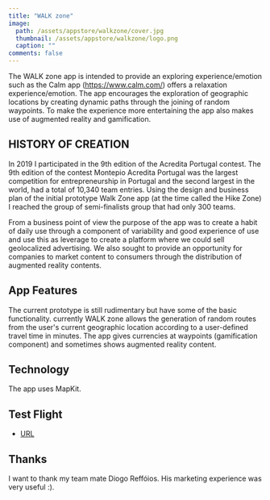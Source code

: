 ```yaml
---
title: "WALK zone"
image:
  path: /assets/appstore/walkzone/cover.jpg
  thumbnail: /assets/appstore/walkzone/logo.png
  caption: ""
comments: false
---
```


The WALK zone app is intended to provide an exploring experience/emotion such as the Calm app (https://www.calm.com/) offers a relaxation experience/emotion.
The app encourages the exploration of geographic locations by creating dynamic paths through the joining of random waypoints.
To make the experience more entertaining the app also makes use of augmented reality and gamification.

## HISTORY OF CREATION

In 2019 I participated in the 9th edition of the Acredita Portugal contest.
The 9th edition of the contest Montepio Acredita Portugal was the largest competition for entrepreneurship in Portugal
and the second largest in the world, had a total of 10,340 team entries.
Using the design and business plan of the initial prototype Walk Zone app (at the time called the Hike Zone) I reached the group of semi-finalists group that had only 300 teams.

From a business point of view the purpose of the app was to create a habit of daily use through a component of variability and good experience of use and use this as leverage to create a platform where we could sell geolocalized advertising.
We also sought to provide an opportunity for companies to market content to consumers through the distribution of augmented reality contents.

## App Features

The current prototype is still rudimentary but have some of the basic functionality.
currently WALK zone allows the generation of random routes from the user's current geographic location according to a user-defined travel time in minutes.
The app gives currencies at waypoints (gamification component) and sometimes shows augmented reality content.

## Technology

The app uses MapKit.

## Test Flight

* [URL](https://testflight.apple.com/join/ZqRRAWaf)

## Thanks

I want to thank my team mate Diogo Reffóios. His marketing experience was very useful :).
